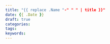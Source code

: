 ```yaml
---
title: "{{ replace .Name "-" " " | title }}"
date: {{ .Date }}
draft: true
categories:
tags:
keywords:
---
```

